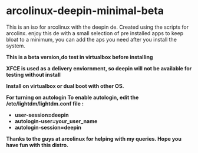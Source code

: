 # arcolinux-deepin-minimal-beta
<p>This is an iso for arcolinux with the deepin de. Created using the scripts for arcolinx.
enjoy this de with a small selection of pre installed apps to keep bloat to a minimum, you can add the aps you need after you install the system.</p>
<b>This is a beta version,do test in virtualbox before installing<b>
<p><b>XFCE is used as a delivery enviornment, so deepin will not be available for testing without install</b></p>
<p>Install on virtualbox or dual boot with other OS.</p>

<b>For turning on autologin</b>
 To enable autologin, edit the /etc/lightdm/lightdm.conf file :
  - user-session=deepin
  - autologin-user=your_user_name
  - autologin-session=deepin
 
Thanks to the guys at arcolinux for helping with my queries.
Hope you have fun with this distro.
